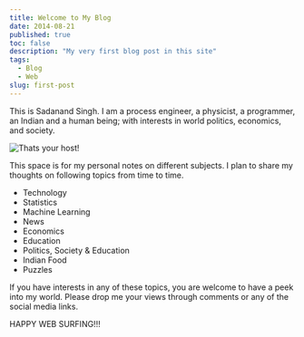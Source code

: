 ```yaml
---
title: Welcome to My Blog
date: 2014-08-21
published: true
toc: false
description: "My very first blog post in this site"
tags:
  - Blog
  - Web
slug: first-post
---
```


This is Sadanand Singh. I am a process engineer, a physicist, a programmer, an Indian and a human
being; with interests in world politics, economics, and society.


<img class="w-full max-w-2xl mx-auto" src="https://res.cloudinary.com/sadanandsingh/image/upload/v1496963333/sadanand_navmqu.jpg" alt="Thats your host!" />


This space is for my personal notes on different subjects. I plan to share my thoughts on following
topics from time to time.

- Technology
- Statistics
- Machine Learning
- News
- Economics
- Education
- Politics, Society & Education
- Indian Food
- Puzzles

If you have interests in any of these topics, you are welcome to have a peek into my world. Please
drop me your views through comments or any of the social media links.

HAPPY WEB SURFING!!!
